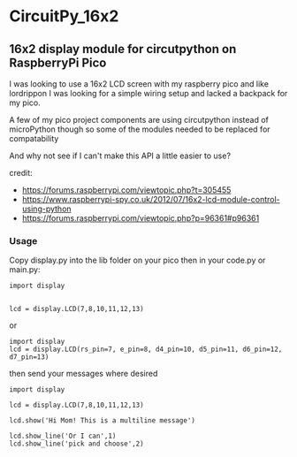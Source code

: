 # CircuitPy_16x2
## 16x2 display module for circutpython on RaspberryPi Pico

I was looking to use a 16x2 LCD screen with my raspberry pico and like lordrippon I was looking for a simple wiring setup and lacked a backpack for my pico. 

A few of my pico project components are using circutpython instead of microPython though so some of the modules needed to be replaced for compatability

And why not see if I can't make this API a little easier to use?

credit: 
- https://forums.raspberrypi.com/viewtopic.php?t=305455
- https://www.raspberrypi-spy.co.uk/2012/07/16x2-lcd-module-control-using-python
- https://forums.raspberrypi.com/viewtopic.php?p=96361#p96361


### Usage
Copy display.py into the lib folder on your pico then in your code.py or main.py:
```
import display


lcd = display.LCD(7,8,10,11,12,13)
```

or 

```
import display
lcd = display.LCD(rs_pin=7, e_pin=8, d4_pin=10, d5_pin=11, d6_pin=12, d7_pin=13)
```

then send your messages where desired

```
import display

lcd = display.LCD(7,8,10,11,12,13)

lcd.show('Hi Mom! This is a multiline message')

lcd.show_line('Or I can',1)
lcd.show_line('pick and choose',2)
```
